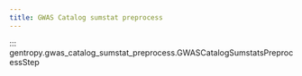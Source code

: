 ```yaml
---
title: GWAS Catalog sumstat preprocess
---
```


::: gentropy.gwas_catalog_sumstat_preprocess.GWASCatalogSumstatsPreprocessStep
